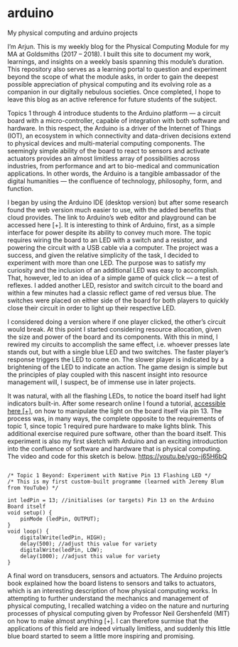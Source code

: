 # arduino
My physical computing and arduino projects

I’m Arjun. This is my weekly blog for the Physical Computing Module for my MA at Goldsmiths (2017 – 2018). I built this site to document my work, learnings, and insights on a weekly basis spanning this module’s duration. This repository also serves as a learning portal to question and experiment beyond the scope of what the module asks, in order to gain the deepest possible appreciation of physical computing and its evolving role as a companion in our digitally nebulous societies. Once completed, I hope to leave this blog as an active reference for future students of the subject.

Topics 1 through 4 introduce students to the Arduino platform — a circuit board with a micro-controller, capable of integration with both software and hardware. In this respect, the Arduino is a driver of the Internet of Things (IOT), an ecosystem in which connectivity and data-driven decisions extend to physical devices and multi-material computing components. The seemingly simple ability of the board to react to sensors and activate actuators provides an almost limitless array of possibilities across industries, from performance and art to bio-medical and communication applications. In other words, the Arduino is a tangible ambassador of the digital humanities — the confluence of technology, philosophy, form, and function.

I began by using the Arduino IDE (desktop version) but after some research found the web version much easier to use, with the added benefits that cloud provides. The link to Arduino’s web editor and playground can be accessed here [+]. It is interesting to think of Arduino, first, as a simple interface for power despite its ability to convey much more. The topic requires wiring the board to an LED with a switch and a resistor, and powering the circuit with a USB cable via a computer. The project was a success, and given the relative simplicity of the task, I decided to experiment with more than one LED. The purpose was to satisfy my curiosity and the inclusion of an additional LED was easy to accomplish. That, however, led to an idea of a simple game of quick click — a test of reflexes. I added another LED, resistor and switch circuit to the board and within a few minutes had a classic reflect game of red versus blue. The switches were placed on either side of the board for both players to quickly close their circuit in order to light up their respective LED.

I considered doing a version where if one player clicked, the other’s circuit would break. At this point I started considering resource allocation, given the size and power of the board and its components. With this in mind, I rewired my circuits to accomplish the same effect, i.e. whoever presses late stands out, but with a single blue LED and two switches. The faster player’s response triggers the LED to come on. The slower player is indicated by a brightening of the LED to indicate an action. The game design is simple but the principles of play coupled with this nascent insight into resource management will, I suspect, be of immense use in later projects.

It was natural, with all the flashing LEDs, to notice the board itself had light indicators built-in. After some research online I found a tutorial, <a href="https://www.youtube.com/watch?v=fCxzA9_kg6s" target="_blank">accessible here [+]</a>, on how to manipulate the light on the board itself via pin 13. The process was, in many ways, the complete opposite to the requirements of topic 1, since topic 1 required pure hardware to make lights blink. This additional exercise required pure software, other than the board itself. This experiment is also my first sketch with Arduino and an exciting introduction into the confluence of software and hardware that is physical computing. The video and code for this sketch is below.
https://youtu.be/ygo-j65H6bQ
<pre><code>
/* Topic 1 Beyond: Experiment with Native Pin 13 Flashing LED */
/* This is my first custom-built programme (learned with Jeremy Blum from YouTube) */

int ledPin = 13; //initialises (or targets) Pin 13 on the Arduino Board itself
void setup() {
    pinMode (ledPin, OUTPUT);
}
void loop() {
    digitalWrite(ledPin, HIGH);
    delay(500); //adjust this value for variety
    digitalWrite(ledPin, LOW);
    delay(1000); //adjust this value for variety
}
</code></pre>

A final word on transducers, sensors and actuators. The Arduino projects book explained how the board listens to sensors and talks to actuators, which is an interesting description of how physical computing works. In attempting to further understand the mechanics and management of physical computing, I recalled watching a video on the nature and nurturing processes of physical computing given by Professor Neil Gershenfeld (MIT) on how to make almost anything [+]. I can therefore surmise that the applications of this field are indeed virtually limitless, and suddenly this little blue board started to seem a little more inspiring and promising.
